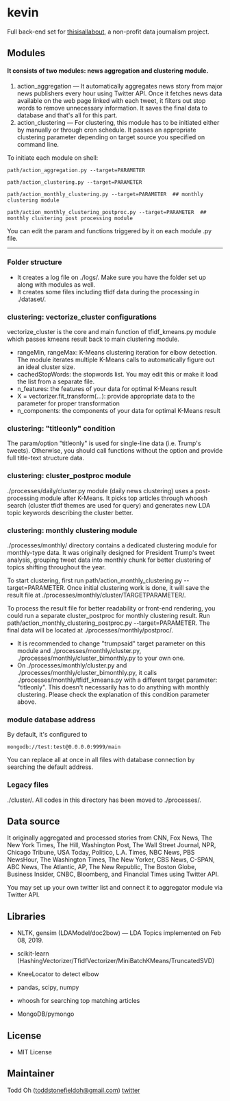 # kevin
Full back-end set for [thisisallabout](https://thisisallabout.com), a non-profit data journalism project.
  
## Modules

#### It consists of two modules: news aggregation and clustering module.

1. action_aggregation — It automatically aggregates news story from major news publishers every hour using Twitter API. Once it fetches news data available on the web page linked with each tweet, it filters out stop words to remove unnecessary information. It saves the final data to database and that's all for this part.
2. action_clustering — For clustering, this module has to be initiated either by manually or through cron schedule. It passes an appropriate clustering parameter depending on target source you specified on command line.

To initiate each module on shell:

    path/action_aggregation.py --target=PARAMETER  

    path/action_clustering.py --target=PARAMETER 

    path/action_monthly_clustering.py --target=PARAMETER  ## monthly clustering module

    path/action_monthly_clustering_postproc.py --target=PARAMETER  ## monthly clustering post processing module

You can edit the param and functions triggered by it on each module .py file.

---

### Folder structure
- It creates a log file on ./logs/. Make sure you have the folder set up along with modules as well.
- It creates some files including tfidf data during the processing in ./dataset/.

### clustering: vectorize_cluster configurations

vectorize_cluster is the core and main function of tfidf_kmeans.py module which passes kmeans result back to main clustering module.

- rangeMin, rangeMax: K-Means clustering iteration for elbow detection. The module iterates multiple K-Means calls to automatically figure out an ideal cluster size.
 - cachedStopWords: the stopwords list. You may edit this or make it load the list from a separate file.
 - n_features: the features of your data for optimal K-Means result
 - X = vectorizer.fit_transform(...): provide appropriate data to the parameter for proper transformation
 - n_components: the components of your data for optimal K-Means result

### clustering: "titleonly" condition
The param/option "titleonly" is used for single-line data (i.e. Trump's tweets). Otherwise, you should call functions without the option and provide full title-text structure data.

### clustering: cluster_postproc module
./processes/daily/cluster.py module (daily news clustering) uses a post-processing module after K-Means. It picks top articles through whoosh search (cluster tfidf themes are used for query) and generates new LDA topic keywords describing the cluster better.

### clustering: monthly clustering module
./processes/monthly/ directory contains a dedicated clustering module for monthly-type data. It was originally designed for President Trump's tweet analysis, grouping tweet data into monthly chunk for better clustering of topics shifting throughout the year.

To start clustering, first run path/action_monthly_clustering.py --target=PARAMETER. Once initial clustering work is done, it will save the result file at ./processes/monthly/cluster/TARGETPARAMETER/. 

To process the result file for better readability or front-end rendering, you could run a separate cluster_postproc for monthly clustering result. Run path/action_monthly_clustering_postproc.py --target=PARAMETER. The final data will be located at ./processes/monthly/postproc/.

* It is recommended to change "trumpsaid" target parameter on this module and ./processes/monthly/cluster.py, ./processes/monthly/cluster_bimonthly.py to your own one.
* On ./processes/monthly/cluster.py and ./processes/monthly/cluster_bimonthly.py, it calls ./processes/monthly/tfidf_kmeans.py with a different target parameter: "titleonly". This doesn't necessarily has to do anything with monthly clustering. Please check the explanation of this condition parameter above.

### module database address
By default, it's configured to 

    mongodb://test:test@0.0.0.0:9999/main

You can replace all at once in all files with database connection by searching the default address.

### Legacy files

./cluster/. All codes in this directory has been moved to ./processes/.

## Data source

It originally aggregated and processed stories from CNN, Fox News, The New York Times, The Hill, Washington Post, The Wall Street Journal, NPR, Chicago Tribune, USA Today, Politico, L.A. Times, NBC News, PBS NewsHour, The Washington Times, The New Yorker, CBS News, C-SPAN, ABC News, The Atlantic, AP, The New Republic, The Boston Globe, Business Insider, CNBC, Bloomberg, and Financial Times using Twitter API. 

You may set up your own twitter list and connect it to aggregator module via Twitter API.

  
## Libraries

* NLTK, gensim (LDAModel/doc2bow) — LDA Topics implemented on Feb 08, 2019.

* scikit-learn (HashingVectorizer/TfidfVectorizer/MiniBatchKMeans/TruncatedSVD)
* KneeLocator to detect elbow

* pandas, scipy, numpy

* whoosh for searching top matching articles

* MongoDB/pymongo

  

## License

* MIT License

## Maintainer

Todd Oh (toddstonefieldoh@gmail.com) [twitter](https://twitter.com/_toddoh)